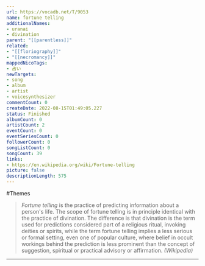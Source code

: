 ```yaml
---
url: https://vocadb.net/T/9053
name: fortune telling
additionalNames: 
- uranai
- divination
parent: "[[parentless]]"
related:
- "[[floriography]]"
- "[[necromancy]]"
mappedNicoTags:
- 占い
newTargets:
- song
- album
- artist
- voicesynthesizer
commentCount: 0
createDate: 2022-08-15T01:49:05.227
status: Finished
albumCount: 0
artistCount: 2
eventCount: 0
eventSeriesCount: 0
followerCount: 0
songListCount: 0
songCount: 39
links: 
- https://en.wikipedia.org/wiki/Fortune-telling
picture: false
descriptionLength: 575
---
```


#Themes

> _Fortune telling_ is the practice of predicting information about a person's life. The scope of fortune telling is in principle identical with the practice of divination. The difference is that divination is the term used for predictions considered part of a religious ritual, invoking deities or spirits, while the term fortune telling implies a less serious or formal setting, even one of popular culture, where belief in occult workings behind the prediction is less prominent than the concept of suggestion, spiritual or practical advisory or affirmation. _(Wikipedia)_

---

